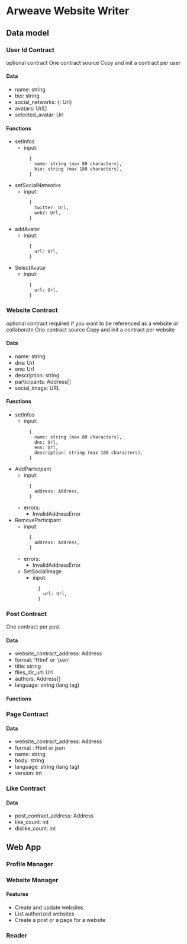 # Arweave Website Writer

## Data model

### User Id Contract
optional contract
One contract source
Copy and init a contract per user

#### Data
- name: string
- bio: string
- social_networks: {<string>: Url}
- avatars: Url[]
- selected_avatar: Url

#### Functions
- setInfos
  - input:
      ```
        {
          name: string (max 80 characters),
          bio: string (max 180 characters),
        }
      ```
- setSocialNetworks
  - input:
      ```
        {
          twitter: Url,
          web2: Url,
        }
      ```
- addAvatar
  - input:
      ```
        {
          url: Url,
        }
      ```
- SelectAvatar
  - input:
      ```
        {
          url: Url,
        }
      ```

### Website Contract
optional contract
required if you want to be referenced as a website or collaborate
One contract source
Copy and init a contract per website

#### Data
- name: string
- dns: Url
- ens: Url
- description: string
- participants: Address[]
- social_image: URL

#### Functions
- setInfos
  - input:
    ```
      {
        name: string (max 80 characters),
        dns: Url,
        ens: Url,
        description: string (max 180 characters),
      }
    ```
- AddParticipant
  - input:
      ```
        {
          address: Address,
        }
      ```
  - errors:
    - InvalidAddressError
- RemoveParticipant
  - input:
      ```
        {
          address: Address,
        }
      ```
  - errors:
    - InvalidAddressError
  - SetSocialImage
      - input:
          ```
            {
              url: Url,
            }
          ```
### Post Contract
One contract per post


#### Data 
- website_contract_address: Address
- format: 'Html' or 'json'
- title: string
- files_dir_url: Url
- authors: Address[]
- language: string (lang tag)

#### Functions


### Page Contract

#### Data
- website_contract_address: Address
- format : Html or json
- name: string
- body: string
- language: string (lang tag)
- version: int

### Like Contract
#### Data
- post_contract_address: Address
- like_count: int
- dislike_count: int

## Web App
### Profile Manager
### Website Manager
#### Features
- Create and update websites
- List authorized websites
- Create a post or a page for a website
### Reader